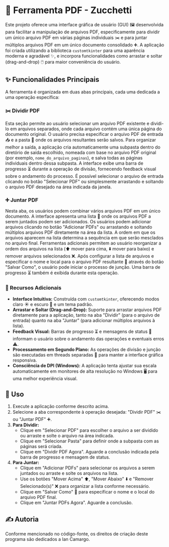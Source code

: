 # 📄 Ferramenta PDF - Zucchetti

Este projeto oferece uma interface gráfica de usuário (GUI) 🖼️ desenvolvida para facilitar a manipulação de arquivos PDF, especificamente para dividir um único arquivo PDF em várias páginas individuais ✂️ e para juntar múltiplos arquivos PDF em um único documento consolidado ➕. A aplicação foi criada utilizando a biblioteca `customtkinter` para uma aparência moderna e agradável ✨, e incorpora funcionalidades como arrastar e soltar (drag-and-drop) 🖱️ para maior conveniência do usuário.

## ✨ Funcionalidades Principais

A ferramenta é organizada em duas abas principais, cada uma dedicada a uma operação específica:

### ✂️ Dividir PDF

Esta seção permite ao usuário selecionar um arquivo PDF existente e dividi-lo em arquivos separados, onde cada arquivo contém uma única página do documento original. O usuário precisa especificar o arquivo PDF de entrada 📥 e a pasta 📁 onde os arquivos resultantes serão salvos. Para organizar melhor a saída, a aplicação cria automaticamente uma subpasta dentro do diretório de saída escolhido, nomeada com base no arquivo PDF original (por exemplo, `nome_do_arquivo_paginas`), e salva todas as páginas individuais dentro dessa subpasta. A interface exibe uma barra de progresso ⏳ durante a operação de divisão, fornecendo feedback visual sobre o andamento do processo. É possível selecionar o arquivo de entrada clicando no botão "Selecionar PDF" ou simplesmente arrastando e soltando o arquivo PDF desejado na área indicada da janela.

### ➕ Juntar PDF

Nesta aba, os usuários podem combinar vários arquivos PDF em um único documento. A interface apresenta uma lista 📑 onde os arquivos PDF a serem juntados podem ser adicionados. Os usuários podem adicionar arquivos clicando no botão "Adicionar PDFs" ou arrastando e soltando múltiplos arquivos PDF diretamente na área da lista. A ordem em que os arquivos aparecem na lista determina a sequência em que serão mesclados no arquivo final. Ferramentas adicionais permitem ao usuário reorganizar a ordem dos arquivos na lista (⬆️ mover para cima, ⬇️ mover para baixo) e remover arquivos selecionados ❌. Após configurar a lista de arquivos e especificar o nome e local para o arquivo PDF resultante 💾 através do botão "Salvar Como", o usuário pode iniciar o processo de junção. Uma barra de progresso ⏳ também é exibida durante esta operação.

### 🌟 Recursos Adicionais

*   **Interface Intuitiva:** Construída com `customtkinter`, oferecendo modos claro ☀️ e escuro 🌙 e um tema padrão.
*   **Arrastar e Soltar (Drag-and-Drop):** Suporte para arrastar arquivos PDF diretamente para a aplicação, tanto na aba "Dividir" (para o arquivo de entrada) quanto na aba "Juntar" (para adicionar múltiplos arquivos à lista).
*   **Feedback Visual:** Barras de progresso ⏳ e mensagens de status 💬 informam o usuário sobre o andamento das operações e eventuais erros ⚠️.
*   **Processamento em Segundo Plano:** As operações de divisão e junção são executadas em threads separadas 🧵 para manter a interface gráfica responsiva.
*   **Consciência de DPI (Windows):** A aplicação tenta ajustar sua escala automaticamente em monitores de alta resolução no Windows 🖥️ para uma melhor experiência visual.

## 🚀 Uso

1.  Execute a aplicação conforme descrito acima.
2.  Selecione a aba correspondente à operação desejada: "Dividir PDF" ✂️ ou "Juntar PDF" ➕.
3.  **Para Dividir:**
    *   Clique em "Selecionar PDF" para escolher o arquivo a ser dividido ou arraste e solte o arquivo na área indicada.
    *   Clique em "Selecionar Pasta" para definir onde a subpasta com as páginas será criada.
    *   Clique em "Dividir PDF Agora". Aguarde a conclusão indicada pela barra de progresso e mensagem de status.
4.  **Para Juntar:**
    *   Clique em "Adicionar PDFs" para selecionar os arquivos a serem juntados ou arraste e solte os arquivos na lista.
    *   Use os botões "Mover Acima" ⬆️, "Mover Abaixo" ⬇️ e "Remover Selecionado(s)" ❌ para organizar a lista conforme necessário.
    *   Clique em "Salvar Como" 💾 para especificar o nome e o local do arquivo PDF final.
    *   Clique em "Juntar PDFs Agora". Aguarde a conclusão.

## ✍️ Autoria

Conforme mencionado no código-fonte, os direitos de criação deste programa são dedicados a Ian Camargo.

